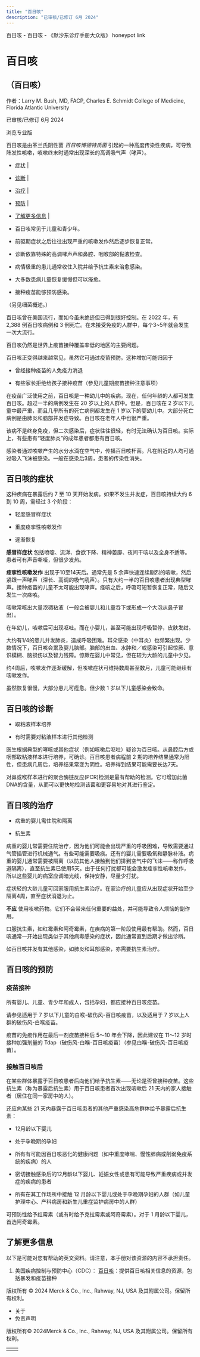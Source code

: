 ```yaml
---
title: "百日咳"
description: "已审核/已修订 6月 2024"
---
```


﻿百日咳 \- 百日咳 \- 《默沙东诊疗手册大众版》 honeypot link

# 百日咳

## （百日咳）

作者：Larry M. Bush, MD, FACP, Charles E. Schmidt College of Medicine, Florida Atlantic
University

已审核/已修订 6月 2024

浏览专业版

百日咳是由革兰氏阴性菌 _百日咳博德特氏菌_ 引起的一种高度传染性疾病，可导致阵发性咳嗽，咳嗽终末时通常出现深长的高调吸气声（哮声）。

- [症状](#症状_v38706504_zh) \|
- [诊断](#诊断_v38706525_zh) \|
- [治疗](#治疗_v38706560_zh) \|
- [预防](#预防_v38706534_zh) \|
- [了解更多信息](#了解更多信息_v38706573_zh) \|

- 百日咳常见于儿童和青少年。

- 前驱期症状之后往往出现严重的咳嗽发作然后逐步恢复正常。

- 诊断依靠特殊的高调哮声声和鼻腔、咽喉部的黏液检查。

- 病情极重的患儿通常收住入院并给予抗生素来治愈感染。

- 大多数患病儿童恢复缓慢但可以痊愈。

- 接种疫苗能够预防感染。


（另见细菌概述。）

百日咳曾在美国流行，而如今虽未绝迹但已得到很好控制。在 2022 年，有 2,388 例百日咳病例和 3 例死亡。在未接受免疫的人群中，每个3~5年就会发生一次大流行。

百日咳仍然是世界上疫苗接种覆盖率低的地区的主要问题。

百日咳正变得越来越常见，虽然它可通过疫苗预防。这种增加可能归因于

- 曾经接种疫苗的人免疫力消退

- 有些家长拒绝给孩子接种疫苗（参见儿童期疫苗接种注意事项）


在疫苗广泛使用之前，百日咳是一种幼儿中的疾病。现在，任何年龄的人都可发生百日咳。超过一半的病例发生在 20 岁以上的人群中。但是，百日咳在 2 岁以下儿童中最严重，而且几乎所有的死亡病例都发生在 1 岁以下的婴幼儿中。大部分死亡病例是由肺炎和脑部并发症导致。百日咳在老年人中也很严重。

该病不是终身免疫，但二次感染后，症状往往很轻，有时无法确认为百日咳。实际上，有些患有“轻度肺炎”的成年患者都患有百日咳。

感染者通过咳嗽产生的水分水滴在空气中，传播百日咳杆菌。凡在附近的人均可通过吸入飞沫被感染。一般在感染后3周，患者的传染性消失。

## 百日咳的症状

这种疾病在暴露后约 7 至 10 天开始发病。如果不发生并发症，百日咳持续大约 6 到 10 周，需经过 3 个阶段：

- 轻度感冒样症状

- 重度痉挛性咳嗽发作

- 逐渐恢复


**感冒样症状** 包括喷嚏、流涕、食欲下降、精神萎靡、夜间干咳以及全身不适等。患者可有声音嘶哑，但很少发热。

**痉挛性咳嗽发作** 出现于10至14天后。通常先是 5 余声快速连续剧烈的咳嗽，然后紧跟一声哮声（深长、高调的吸气吼声）。只有大约一半的百日咳患者出现典型哮声。接种疫苗的儿童不太可能出现哮声。痉咳之后，呼吸可短暂恢复正常，随后又发生一次痉咳。

咳嗽常咳出大量浓稠粘液（一般会被婴儿和儿童吞下或形成一个大泡从鼻子冒出）。

在年幼儿，咳嗽后可出现呕吐。而在小婴儿，甚至可能出现呼吸暂停，皮肤发绀。

大约有1/4的患儿并发肺炎，造成呼吸困难。耳朵感染（中耳炎）也频繁出现。少数情况下，百日咳会累及婴儿脑部。脑部的出血、水肿和／或感染可引起惊厥、意识模糊、脑损伤以及智力残障。惊厥在婴儿中常见，但在较为大龄的儿童中少见。

约4周后，咳嗽发作逐渐缓解，但咳嗽症状可维持数周甚至数月，儿童可能继续有咳嗽发作。

虽然恢复很慢，大部分患儿可痊愈。但少数 1 岁以下儿童感染会致命。

## 百日咳的诊断

- 取粘液样本培养

- 有时需要对粘液样本进行其他检测


医生根据典型的哮咳或其他症状（例如咳嗽后呕吐）疑诊为百日咳。从鼻腔后方或咽部取粘液样本进行培养，可确诊。百日咳患者病程前 2 期的培养结果通常为阳性，但患病几周后，培养结果常变为阴性。培养得到结果可能需要长达7天。

对鼻或喉样本进行的聚合酶链反应(PCR)检测是最有帮助的检测。它可增加此菌DNA的含量，从而可以更快地检测该菌和更容易地对其进行鉴定。

## 百日咳的治疗

- 病重的婴儿需住院和隔离

- 抗生素


病重的婴儿常需要住院治疗，因为他们可能会出现严重的呼吸困难，导致需要通过气管插管进行机械通气。有些可能需要吸痰。还有的婴儿需要吸氧和静脉补液。病重的婴儿通常需要被隔离（以防其他人接触到他们排到空气中的飞沫——称作呼吸道隔离），直至抗生素已使用5天。由于任何打扰都可能会激发痉挛性咳嗽发作，所以这些婴儿的病室应调暗光线，保持安静，尽量少打扰。

症状轻的大龄儿童可回家服用抗生素治疗。在家治疗的儿童应从出现症状开始至少隔离4周，直至症状消退为止。

**不应** 使用咳嗽药物。它们不会带来任何重要的益处，并可能导致令人烦恼的副作用。

口服抗生素，如红霉素和阿奇霉素，在疾病的第一阶段使用最有帮助。然而，百日咳通常一开始出现类似于其他病毒感染的症状，因此通常直到后期才做出诊断。

如百日咳并发有其他感染，如肺炎和耳部感染，亦需要抗生素治疗。

## 百日咳的预防

### 疫苗接种

所有婴儿、儿童、青少年和成人，包括孕妇，都应接种百日咳疫苗。

请参见适用于 7 岁以下儿童的白喉-破伤风-百日咳疫苗，以及适用于 7 岁以上人群的破伤风-白喉疫苗。

疫苗的免疫作用在最后一剂疫苗接种后 5～10 年会下降，因此建议在 11～12 岁时接种加强剂量的 Tdap（破伤风-白喉-百日咳疫苗）（参见白喉-破伤风-百日咳疫苗）。

### 接触百日咳后

在某些群体暴露于百日咳患者后向他们给予抗生素——无论是否曾接种疫苗。这些抗生素（称为暴露后抗生素）用于百日咳患者首次出现咳嗽后 21 天内的家人接触者（居住在同一家房中的人）。

还应向某些 21 天内暴露于百日咳患者的其他严重感染高危群体给予暴露后抗生素：

- 12月龄以下婴儿

- 处于孕晚期的孕妇

- 所有有可能因百日咳恶化的健康问题（如中重度哮喘、慢性肺病或削弱免疫系统的疾病）的人

- 密切接触感染后的12月龄以下婴儿、妊娠女性或患有可能导致严重疾病或并发症的疾病的患者

- 所有在其工作场所中接触 12 月龄以下婴儿或处于孕晚期孕妇的人群（如儿童护理中心、产科病房和新生儿重症监护病房中的人群）


可预防性给予红霉素（或有时给予克拉霉素或阿奇霉素）。对于 1 月龄以下婴儿，首选阿奇霉素。

## 了解更多信息

以下是可能对您有帮助的英文资料。请注意，本手册对该资源的内容不承担责任。

1. 美国疾病控制与预防中心（CDC）： [百日咳](http://www.cdc.gov/pertussis/)：提供百日咳相关信息的资源，包括暴发和疫苗接种




版权所有 © 2024
Merck & Co., Inc., Rahway, NJ, USA 及其附属公司。保留所有权利。

- 关于
- 免责声明

版权所有© 2024Merck & Co., Inc., Rahway, NJ, USA 及其附属公司。保留所有权利。

|     |     |
| --- | --- |
|  |  |